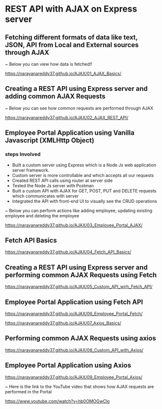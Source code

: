 # REST API with AJAX on Express server

## Fetching different formats of data like text, JSON, API from Local and External sources through AJAX

~ Below you can view how data is fetched!!

https://narayanareddy37.github.io/AJAX/01_AJAX_Basics/

## Creating a REST API using Express server and adding common AJAX Requests

~ Below you can see how common requests are performed through AJAX

https://narayanareddy37.github.io/AJAX/02_AJAX_REST_API/

## Employee Portal Application using Vanilla Javascript (XMLHttp Object)

### steps Involved

- Built a custom server using Express which is a Node Js web application server framework.
- Custom server is more controllable and which accepts all our requests
- Created REST API calls using router at server side
- Tested the Node Js server with Postman
- Built a custom API with AJAX for GET, POST, PUT and DELETE requests which communicates with server
- Integrated the API with front-end UI to visually see the CRUD operations

~ Below you can perform actions like adding employee, updating existing employee and deleting the employee

https://narayanareddy37.github.io/AJAX/03_Employee_Portal_AJAX/

## Fetch API Basics

https://narayanareddy37.github.io/AJAX/04_Fetch_API_Basics/

## Creating a REST API using Express server and performing common AJAX Requests using Fetch

https://narayanareddy37.github.io/AJAX/05_Custom_API_wirh_Fetch_API/

## Employee Portal Application using Fetch API

https://narayanareddy37.github.io/AJAX/06_Employee_Portal_Fetch/

https://narayanareddy37.github.io/AJAX/07_Axios_Basics/

## Performing common AJAX Requests using axios

https://narayanareddy37.github.io/AJAX/08_Custom_API_with_Axios/

## Employee Portal Application using Axios

https://narayanareddy37.github.io/AJAX/09_Employee_Portal_Axios/


~ Here is the link to the YouTube video that shows how AJAX requests are performed in the Portal 

https://www.youtube.com/watch?v=hb0OMOGwClo
